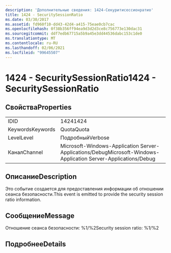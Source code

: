 ```yaml
---
description: 'Дополнительные сведения: 1424-Секуритисессионратио'
title: 1424 - SecuritySessionRatio
ms.date: 03/30/2017
ms.assetid: fd960f10-dd43-42d4-a415-75eae0cb7cac
ms.openlocfilehash: 0f38b356ff94ea9d3d2d3ce8c756773e130dac31
ms.sourcegitcommit: ddf7edb67715a5b9a45e3dd44536dabc153c1de0
ms.translationtype: MT
ms.contentlocale: ru-RU
ms.lasthandoff: 02/06/2021
ms.locfileid: "99645507"
---
```

# <a name="1424---securitysessionratio"></a><span data-ttu-id="5803c-103">1424 - SecuritySessionRatio</span><span class="sxs-lookup"><span data-stu-id="5803c-103">1424 - SecuritySessionRatio</span></span>

## <a name="properties"></a><span data-ttu-id="5803c-104">Свойства</span><span class="sxs-lookup"><span data-stu-id="5803c-104">Properties</span></span>  
  
|||  
|-|-|  
|<span data-ttu-id="5803c-105">ID</span><span class="sxs-lookup"><span data-stu-id="5803c-105">ID</span></span>|<span data-ttu-id="5803c-106">1424</span><span class="sxs-lookup"><span data-stu-id="5803c-106">1424</span></span>|  
|<span data-ttu-id="5803c-107">Keywords</span><span class="sxs-lookup"><span data-stu-id="5803c-107">Keywords</span></span>|<span data-ttu-id="5803c-108">Quota</span><span class="sxs-lookup"><span data-stu-id="5803c-108">Quota</span></span>|  
|<span data-ttu-id="5803c-109">Level</span><span class="sxs-lookup"><span data-stu-id="5803c-109">Level</span></span>|<span data-ttu-id="5803c-110">Подробный</span><span class="sxs-lookup"><span data-stu-id="5803c-110">Verbose</span></span>|  
|<span data-ttu-id="5803c-111">Канал</span><span class="sxs-lookup"><span data-stu-id="5803c-111">Channel</span></span>|<span data-ttu-id="5803c-112">Microsoft-Windows-Application Server-Applications/Debug</span><span class="sxs-lookup"><span data-stu-id="5803c-112">Microsoft-Windows-Application Server-Applications/Debug</span></span>|  
  
## <a name="description"></a><span data-ttu-id="5803c-113">Описание</span><span class="sxs-lookup"><span data-stu-id="5803c-113">Description</span></span>  

 <span data-ttu-id="5803c-114">Это событие создается для предоставления информации об отношении сеанса безопасности.</span><span class="sxs-lookup"><span data-stu-id="5803c-114">This event is emitted to provide the security session ratio information.</span></span>  
  
## <a name="message"></a><span data-ttu-id="5803c-115">Сообщение</span><span class="sxs-lookup"><span data-stu-id="5803c-115">Message</span></span>  

 <span data-ttu-id="5803c-116">Отношение сеанса безопасности: %1/%2</span><span class="sxs-lookup"><span data-stu-id="5803c-116">Security session ratio: %1/%2</span></span>  
  
## <a name="details"></a><span data-ttu-id="5803c-117">Подробнее</span><span class="sxs-lookup"><span data-stu-id="5803c-117">Details</span></span>
